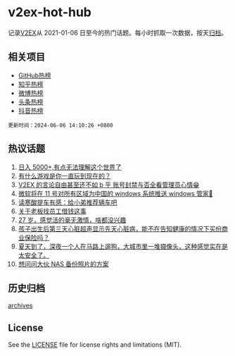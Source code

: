 # v2ex-hot-hub

 记录[V2EX](https://www.v2ex.com/)从 2021-01-06 日至今的热门话题。每小时抓取一次数据，按天[归档](archives)。
 
 ## 相关项目

- [GitHub热榜](https://github.com/snaildev/github-hot-hub)
- [知乎热榜](https://github.com/snaildev/zhihu-hot-hub)
- [微博热榜](https://github.com/snaildev/weibo-hot-hub)
- [头条热榜](https://github.com/snaildev/toutiao-hot-hub)
- [抖音热榜](https://github.com/snaildev/douyin-hot-hub)


 `更新时间：2024-06-06 14:10:26 +0800`

## 热议话题

1. [日入 5000+,有点无法理解这个世界了](https://www.v2ex.com/t/1047204)
1. [有什么游戏是你一直玩到现在的？](https://www.v2ex.com/t/1047267)
1. [V2EX 的言论自由甚至还不如 b 乎 账号封禁与否全看管理员心情😁](https://www.v2ex.com/t/1047224)
1. [微软将在 11 号对所有区域为中国的 windows 系统推送 windows 管家🐶](https://www.v2ex.com/t/1047023)
1. [读寒酸提车有感：给小弟推荐辆车吧](https://www.v2ex.com/t/1047046)
1. [关于老板找员工借钱这事](https://www.v2ex.com/t/1047070)
1. [27 岁，感觉活的毫无激情，啥都没兴趣](https://www.v2ex.com/t/1047263)
1. [孩子出生后第三天心脏超声显示先天心脏病，能不在告知健康的情况下买份商业保险吗？](https://www.v2ex.com/t/1047201)
1. [夏天到了，深夜一个人在马路上遛狗，大城市里一堆摄像头，这种感觉实在是太安全了。](https://www.v2ex.com/t/1047068)
1. [想问问大伙 NAS 备份照片的方案](https://www.v2ex.com/t/1047017)

## 历史归档

[archives](archives)

## License

See the [LICENSE](LICENSE) file for license rights and limitations (MIT).
